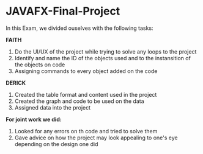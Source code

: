 # JAVAFX-Final-Project

In this Exam, we divided ouselves with the following tasks:

**FAITH**

1. Do the UI/UX of the project while trying to solve any loops to the project
2. Identify and name the ID of the objects used and to the instansition of the objects on code
3. Assigning commands to every object added on the code

**DERICK**
1. Created the table format and content used in the project
2. Created the graph and code to be used on the data
3. Assigned data into the project

__For joint work we did:__

1. Looked for any errors on th code and tried to solve them
2. Gave advice on how the project may look appealing to one's eye depending on the design one did
